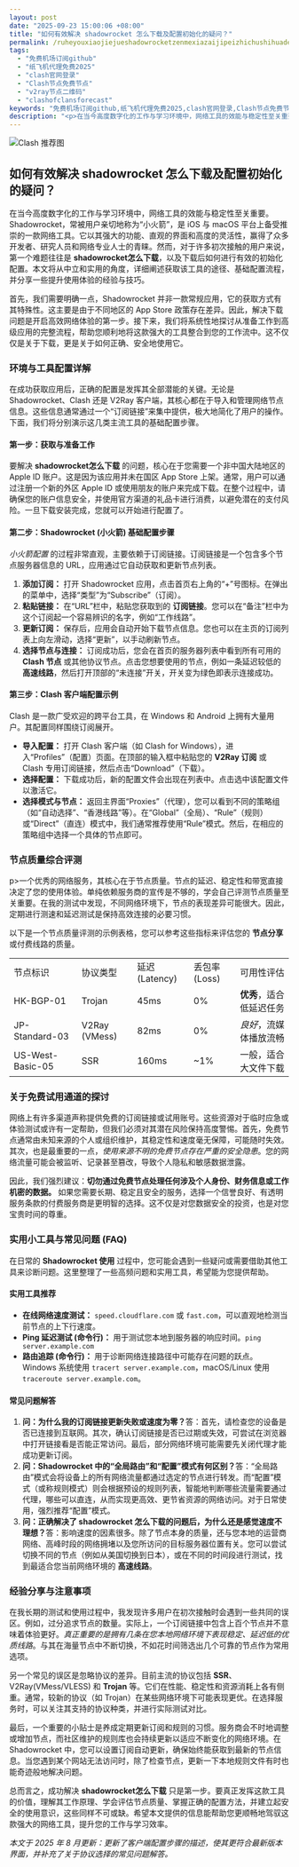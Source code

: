 ```yaml
---
layout: post
date: "2025-09-23 15:00:06 +08:00"
title: "如何有效解决 shadowrocket 怎么下载及配置初始化的疑问？"
permalink: /ruheyouxiaojiejueshadowrocketzenmexiazaijipeizhichushihuadeyiwen/
tags:
  - "免费机场订阅github"
  - "纸飞机代理免费2025"
  - "clash官网登录"
  - "Clash节点免费节点"
  - "v2ray节点二维码"
  - "clashofclansforecast"
keywords: "免费机场订阅github,纸飞机代理免费2025,clash官网登录,Clash节点免费节点,v2ray节点二维码,clashofclansforecast"
description: "<p>在当今高度数字化的工作与学习环境中，网络工具的效能与稳定性至关重要。Shadowrocket，常被用户亲切地称为“小火箭”，是 iOS 与 macOS 平台上备受推崇的一款网络工具。它以其强大的功能、直观的界面和高度的灵活性，赢得了众多开发者、研究人员和网络专业人士的青睐。然而，对于许多初次接触的用户来说，第一个难题往往是 <strong>shadowrocket怎么下载</strong>，以及下载后如何进行有效的初始化配置。本文将从中立和实用的角度，详细阐述获取该工具的途径、基础配置流程，并分享一些提升使用体验的经验与技巧。</p>"
---
```


![Clash 推荐图](https://clashjd.github.io/assets/img/付费机场订阅.png)

## 如何有效解决 shadowrocket 怎么下载及配置初始化的疑问？

<p>在当今高度数字化的工作与学习环境中，网络工具的效能与稳定性至关重要。Shadowrocket，常被用户亲切地称为“小火箭”，是 iOS 与 macOS 平台上备受推崇的一款网络工具。它以其强大的功能、直观的界面和高度的灵活性，赢得了众多开发者、研究人员和网络专业人士的青睐。然而，对于许多初次接触的用户来说，第一个难题往往是 <strong>shadowrocket怎么下载</strong>，以及下载后如何进行有效的初始化配置。本文将从中立和实用的角度，详细阐述获取该工具的途径、基础配置流程，并分享一些提升使用体验的经验与技巧。</p>
<p>首先，我们需要明确一点，Shadowrocket 并非一款常规应用，它的获取方式有其特殊性。这主要是由于不同地区的 App Store 政策存在差异。因此，解决下载问题是开启高效网络体验的第一步。接下来，我们将系统性地探讨从准备工作到高级应用的完整流程，帮助您顺利地将这款强大的工具整合到您的工作流中。这不仅仅是关于下载，更是关于如何正确、安全地使用它。</p>
<h3>环境与工具配置详解</h3>
<p>在成功获取应用后，正确的配置是发挥其全部潜能的关键。无论是 Shadowrocket、Clash 还是 V2Ray 客户端，其核心都在于导入和管理网络节点信息。这些信息通常通过一个“订阅链接”来集中提供，极大地简化了用户的操作。下面，我们将分别演示这几类主流工具的基础配置步骤。</p>
<h4>第一步：获取与准备工作</h4>
<p>要解决 <strong>shadowrocket怎么下载</strong> 的问题，核心在于您需要一个非中国大陆地区的 Apple ID 账户。这是因为该应用并未在国区 App Store 上架。通常，用户可以通过注册一个新的外区 Apple ID 或使用朋友的账户来完成下载。在整个过程中，请确保您的账户信息安全，并使用官方渠道的礼品卡进行消费，以避免潜在的支付风险。一旦下载安装完成，您就可以开始进行配置了。</p>
<h4>第二步：Shadowrocket (小火箭) 基础配置步骤</h4>
<p><em>小火箭配置</em> 的过程非常直观，主要依赖于订阅链接。订阅链接是一个包含多个节点服务器信息的 URL，应用通过它自动获取和更新节点列表。</p>
<ol>
    <li><strong>添加订阅：</strong> 打开 Shadowrocket 应用，点击首页右上角的“+”号图标。在弹出的菜单中，选择“类型”为“Subscribe”（订阅）。</li>
    <li><strong>粘贴链接：</strong> 在“URL”栏中，粘贴您获取到的 <strong>订阅链接</strong>。您可以在“备注”栏中为这个订阅起一个容易辨识的名字，例如“工作线路”。</li>
    <li><strong>更新订阅：</strong> 保存后，应用会自动开始下载节点信息。您也可以在主页的订阅列表上向左滑动，选择“更新”，以手动刷新节点。</li>
    <li><strong>选择节点与连接：</strong> 订阅成功后，您会在首页的服务器列表中看到所有可用的 <strong>Clash 节点</strong> 或其他协议节点。点击您想要使用的节点，例如一条延迟较低的 <strong>高速线路</strong>，然后打开顶部的“未连接”开关，开关变为绿色即表示连接成功。</li>
</ol>
<h4>第三步：Clash 客户端配置示例</h4>
<p>Clash 是一款广受欢迎的跨平台工具，在 Windows 和 Android 上拥有大量用户。其配置同样围绕订阅展开。</p>
<ul>
    <li><strong>导入配置：</strong> 打开 Clash 客户端（如 Clash for Windows），进入“Profiles”（配置）页面。在顶部的输入框中粘贴您的 <strong>V2Ray 订阅</strong> 或 Clash 专用订阅链接，然后点击“Download”（下载）。</li>
    <li><strong>选择配置：</strong> 下载成功后，新的配置文件会出现在列表中。点击选中该配置文件以激活它。</li>
    <li><strong>选择模式与节点：</strong> 返回主界面“Proxies”（代理），您可以看到不同的策略组（如“自动选择”、“香港线路”等）。在“Global”（全局）、“Rule”（规则）或“Direct”（直连）模式中，我们通常推荐使用“Rule”模式。然后，在相应的策略组中选择一个具体的节点即可。</li>
</ul>
<h3>节点质量综合评测</h3>p>一个优秀的网络服务，其核心在于节点质量。节点的延迟、稳定性和带宽直接决定了您的使用体验。单纯依赖服务商的宣传是不够的，学会自己评测节点质量至关重要。在我的测试中发现，不同网络环境下，节点的表现差异可能很大。因此，定期进行测速和延迟测试是保持高效连接的必要习惯。</p>
<p>以下是一个节点质量评测的示例表格，您可以参考这些指标来评估您的 <strong>节点分享</strong> 或付费线路的质量。</p>
<table>
    <tr>
        <td>节点标识</td>
        <td>协议类型</td>
        <td>延迟 (Latency)</td>
        <td>丢包率 (Loss)</td>
        <td>可用性评估</td>
    </tr>
    <tr>
        <td>HK-BGP-01</td>
        <td>Trojan</td>
        <td>45ms</td>
        <td>0%</td>
        <td><strong>优秀</strong>，适合低延迟任务</td>
    </tr>
    <tr>
        <td>JP-Standard-03</td>
        <td>V2Ray (VMess)</td>
        <td>82ms</td>
        <td>0%</td>
        <td><em>良好</em>，流媒体播放流畅</td>
    </tr>
    <tr>
        <td>US-West-Basic-05</td>
        <td>SSR</td>
        <td>160ms</td>
        <td>~1%</td>
        <td>一般，适合大文件下载</td>
    </tr>
</table>
<h3>关于免费试用通道的探讨</h3>
<p>网络上有许多渠道声称提供免费的订阅链接或试用账号。这些资源对于临时应急或体验测试或许有一定帮助，但我们必须对其潜在风险保持高度警惕。首先，免费节点通常由未知来源的个人或组织维护，其稳定性和速度毫无保障，可能随时失效。其次，也是最重要的一点，<em>使用来源不明的免费节点存在严重的安全隐患</em>。您的网络流量可能会被监听、记录甚至篡改，导致个人隐私和敏感数据泄露。</p>
<p>因此，我们强烈建议：<strong>切勿通过免费节点处理任何涉及个人身份、财务信息或工作机密的数据。</strong> 如果您需要长期、稳定且安全的服务，选择一个信誉良好、有透明服务条款的付费服务商是更明智的选择。这不仅是对您数据安全的投资，也是对您宝贵时间的尊重。</p>
<h3>实用小工具与常见问题 (FAQ)</h3>
<p>在日常的 <strong>Shadowrocket 使用</strong> 过程中，您可能会遇到一些疑问或需要借助其他工具来诊断问题。这里整理了一些高频问题和实用工具，希望能为您提供帮助。</p>
<h4>实用工具推荐</h4>
<ul>
    <li><strong>在线网络速度测试：</strong> <code>speed.cloudflare.com</code> 或 <code>fast.com</code>，可以直观地检测当前节点的上下行速度。</li>
    <li><strong>Ping 延迟测试 (命令行)：</strong> 用于测试您本地到服务器的响应时间。<code>ping server.example.com</code></li>
    <li><strong>路由追踪 (命令行)：</strong> 用于诊断网络连接路径中可能存在问题的跃点。Windows 系统使用 <code>tracert server.example.com</code>，macOS/Linux 使用 <code>traceroute server.example.com</code>。</li>
</ul>
<h4>常见问题解答</h4>
<ol>
    <li><strong>问：为什么我的订阅链接更新失败或速度为零？</strong>答：首先，请检查您的设备是否已连接到互联网。其次，确认订阅链接是否已过期或失效，可尝试在浏览器中打开链接看是否能正常访问。最后，部分网络环境可能需要先关闭代理才能成功更新订阅。</li>
    <li><strong>问：Shadowrocket 中的“全局路由”和“配置”模式有何区别？</strong>答：“全局路由”模式会将设备上的所有网络流量都通过选定的节点进行转发。而“配置”模式（或称规则模式）则会根据预设的规则列表，智能地判断哪些流量需要通过代理，哪些可以直连，从而实现更高效、更节省资源的网络访问。对于日常使用，强烈推荐“配置”模式。</li>
    <li><strong>问：正确解决了 shadowrocket 怎么下载的问题后，为什么还是感觉速度不理想？</strong>答：影响速度的因素很多。除了节点本身的质量，还与您本地的运营商网络、高峰时段的网络拥堵以及您所访问的目标服务器位置有关。您可以尝试切换不同的节点（例如从美国切换到日本），或在不同的时间段进行测试，找到最适合您当前网络环境的 <strong>高速线路</strong>。</li>
</ol>
<h3>经验分享与注意事项</h3>
<p>在我长期的测试和使用过程中，我发现许多用户在初次接触时会遇到一些共同的误区。例如，过分追求节点的数量。实际上，一个订阅链接中包含上百个节点并不意味着体验更好。<em>真正重要的是拥有几条在您本地网络环境下表现稳定、延迟低的优质线路</em>。与其在海量节点中不断切换，不如花时间筛选出几个可靠的节点作为常用选项。</p>
<p>另一个常见的误区是忽略协议的差异。目前主流的协议包括 <strong>SSR</strong>、V2Ray(VMess/VLESS) 和 <strong>Trojan</strong> 等。它们在性能、稳定性和资源消耗上各有侧重。通常，较新的协议（如 Trojan）在某些网络环境下可能表现更优。在选择服务时，可以关注其支持的协议种类，并进行实际测试对比。</p>
<p>最后，一个重要的小贴士是养成定期更新订阅和规则的习惯。服务商会不时地调整或增加节点，而社区维护的规则库也会持续更新以适应不断变化的网络环境。在 Shadowrocket 中，您可以设置订阅自动更新，确保始终能获取到最新的节点信息。当您遇到某个网站无法访问时，除了检查节点，更新一下本地规则文件有时也能奇迹般地解决问题。</p>
<p>总而言之，成功解决 <strong>shadowrocket怎么下载</strong> 只是第一步。要真正发挥这款工具的价值，理解其工作原理、学会评估节点质量、掌握正确的配置方法，并建立起安全的使用意识，这些同样不可或缺。希望本文提供的信息能帮助您更顺畅地驾驭这款强大的网络工具，提升您的工作与学习效率。</p>
<p><em>本文于 2025 年 8 月更新：更新了客户端配置步骤的描述，使其更符合最新版本界面，并补充了关于协议选择的常见问题解答。</em></p>